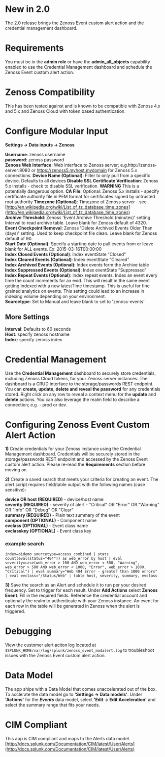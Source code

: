 # New in 2.0
The 2.0 release brings the Zenoss Event custom alert action and the credential management dashboard.

# Requirements
You must be in the **admin role** or have the **admin_all_objects** capability enabled to use the Credential Management dashboard and schedule the Zenoss Event custom alert action.

# Zenoss Compatibility
This has been tested against and is known to be compatible with Zenoss 4.x and 5.x and Zenoss Cloud with token based authentication.

# Configure Modular Input
**Settings -> Data inputs -> Zenoss**

**Username**: zenoss username  
**password**: zenoss password  
**Zenoss Web Interface**: Web interface to Zenoss server; e.g.http://zenoss-server:8080 or https://zenoss5.myhost.mydomain for Zenoss 5.x connections.
**Device Name (Optional)**: Filter to only pull from a specific device. Defaults to all devices
**Disable SSL Certificate Verification**: Zenoss 5.x installs - check to disable SSL verification. **WARNING** This is a potentially dangerous option.
**CA File**: Optional: Zenoss 5.x installs - specify certificate authority file in PEM format for certificates signed by untrusted root authority
**Timezone (Optional)**: Timezone of Zenoss server - see [http://en.wikipedia.org/wiki/List_of_tz_database_time_zones](http://en.wikipedia.org/wiki/List_of_tz_database_time_zones)  
**Archive Threshold**: Zenoss 'Event Archive Threshold (minutes)' setting. Interval to read archive table. Leave blank for Zenoss default of 4320.  
**Event Checkpoint Removal**: Zenoss 'Delete Archived Events Older Than (days)' setting. Used to keep checkpoint file clean. Leave blank for Zenoss default of 90.  
**Start Date (Optional)**: Specify a starting date to pull events from or leave blank for ALL events. Ex: 2015-03-16T00:00:00  
**Index Closed Events (Optional)**: Index eventState "Closed"  
**Index Cleared Events (Optional)**: Index eventState "Cleared"  
**Index Archived Events (Optional)**: Index events form the Archive table  
**Index Suppressed Events (Optional)**: Index eventState "Suppressed"             
**Index Repeat Events (Optional)**: Index repeat events. Index an event every time the count increments for an evid. This will result in the same event getting indexed with a new latestTime timestamp. This is useful for fine grained analytics on events. This setting could lead to an increase in indexing volume depending on your environment.            
**Sourcetype**: Set to Manual and leave blank to set to 'zenoss-events'  
            
## More Settings
**Interval**: Defaults to 60 seconds  
**Host**: specify zenoss hostname  
**Index**: specify zenoss index  

# Credential Management
Use the **Credential Management** dashboard to securely store credentials, including Zenoss Cloud tokens, for your Zenoss server instances. The dashboard is a CRUD interface to the storage/passwords REST endpoint. You can **create, update, delete and reveal the password** for any credentials stored. Right click on any row to reveal a context menu for the **update** and **delete** actions. You can also leverage the realm field to describe a connection; e.g. - prod or dev.

# Configuring Zenoss Event Custom Alert Action

**1)** Create credentials for your Zenoss instance using the Credential Management dashboard. Credentials will be securely stored in the storage/passwords REST endpoint and accessed by the Zenoss Event custom alert action. Please re-read the **Requirements** section before moving on.
        
**2)** Create a saved search that meets your criteria for creating an event. The alert script requires field/table output with the following names (case sensitive):

**device OR host (REQUIRED)** - device/host name  
**severity (REQUIRED)** - severity of alert - "Critical" OR "Error" OR "Warning" OR "Info" OR "Debug" OR "Clear"  
**summary (REQUIRED)** - Plain text summary of the event  
**component (OPTIONAL)** - Component name  
**evclass (OPTIONAL)** - Event class name  
**evclasskey (OPTIONAL)** - Event class key  
        
### example search

    index=oidemo sourcetype=access_combined | stats count(eval(status="404")) as web_error by host | eval severity=case(web_error > 100 AND web_error < 500, "Warning", web_error > 500 AND web_error < 1000, "Error", web_error > 1000, "Critical") | eval summary="Web 404 Error - greater than 1000 errors" | eval evclass="/Status/Web" | table host, severity, summary, evclass
          
**3)** Save the search as an Alert and schedule it to run per your desired frequency. Set to trigger for each result. Under **Add Actions** select **Zenoss Event**. Fill in the required fields. Reference the credential account and optionally the realm to authenticate with your Zenoss instance. An event for each row in the table will be generated in Zenoss when the alert is triggered.

# Debugging
View the customer alert aciton log located at `$SPLUNK_HOME/var/log/splunk/zenoss_event_modalert.log` to troubleshoot issues with the Zenoss Event custom alert action.

# Data Model
The app ships with a Data Model that comes unaccelerated out of the box. To acclerate the data model go to **'Settings -> Data models'**. Under **'Actions'** for the **_Events_** data model, select **'Edit -> Edit Acceleration'** and select the summary range that fits your needs.
        
# CIM Compliant
This app is CIM compliant and maps to the Alerts data model.
[http://docs.splunk.com/Documentation/CIM/latest/User/Alerts](http://docs.splunk.com/Documentation/CIM/latest/User/Alerts)
